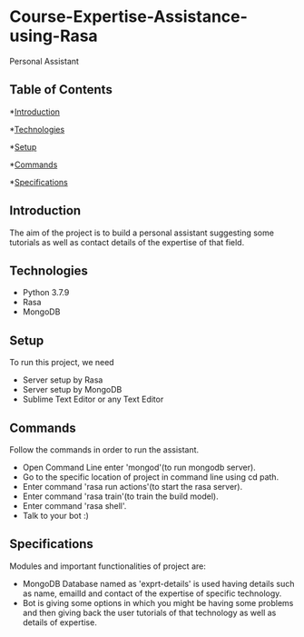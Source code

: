# Course-Expertise-Assistance-using-Rasa
Personal Assistant

## Table of Contents
*[Introduction](#general-info)

*[Technologies](#technologies)

*[Setup](#setup)

*[Commands](#commands)

*[Specifications](#specifications)
## Introduction
The aim of the project is to build a personal assistant suggesting some tutorials as well as contact details of the expertise of that field.
## Technologies
- Python 3.7.9
- Rasa 
- MongoDB
## Setup
To run this project, we need

- Server setup by Rasa
- Server setup by MongoDB
- Sublime Text Editor or any Text Editor
## Commands
Follow the commands in order to run the assistant.

- Open Command Line enter 'mongod'(to run mongodb server).
- Go to the specific location of project in command line using cd path.
- Enter command 'rasa run actions'(to start the rasa server).
- Enter command 'rasa train'(to train the build model).
- Enter command 'rasa shell'.
- Talk to your bot :)
## Specifications
Modules and important functionalities of project are:

- MongoDB Database named as 'exprt-details' is used having details such as name, emailId and contact of the expertise of specific technology.
- Bot is giving some options in which you might be having some problems and then giving back the user tutorials of that technology as well as details of expertise.
  


